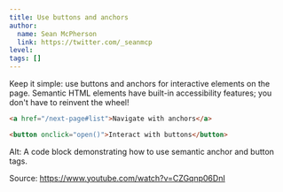```yaml
---
title: Use buttons and anchors
author:
  name: Sean McPherson
  link: https://twitter.com/_seanmcp
level: 
tags: []
---
```


Keep it simple: use buttons and anchors for interactive elements on the page. Semantic HTML elements have built-in accessibility features; you don't have to reinvent the wheel!

```html
<a href="/next-page#list">Navigate with anchors</a>

<button onclick="open()">Interact with buttons</button>
```

Alt: A code block demonstrating how to use semantic anchor and button tags.

Source: https://www.youtube.com/watch?v=CZGqnp06DnI
